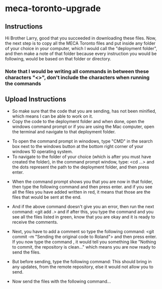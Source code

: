 # meca-toronto-upgrade

## Instructions
Hi Brother Larry, good that you succeeded in downloading these files.  Now, the next step is to copy all the MECA Toronto files and put inside any folder of your choice in your computer, which I would call the "deployment folder", and then make a note of that folder because every instruction you would be following, would be based on that folder or directory. 

### Note that I would be writing all commands in between these characters "<>", don't include the characters when running the commands

## Upload Instructions
- So make sure that the code that you are sending, has not been minified, which means I can be able to work on it.
- Copy the code to the deployment folder and when done, open the windows command prompt or if you are using the Mac computer, open the terminal and navigate to that deployment folder.
* To open the command prompt in winodows, type "CMD" in the search box next to the windows button at the bottom right corner of your windows 10 operating system.
* To navigate to the folder of your choice (which is after you must have created the folder), in the command prompt window, type: <cd ...>  and the dots represent the path to the deployment folder, and then press enter.

- When the command prompt shows you that you are now in that folder, then type the following command and then press enter.
<git status>  and if you see all the files you have added written in red, it means that those are the files that would be sent at the end.

- And if the above command doesn't give you an error, then run the next command:
<git add .>   and if after this, you type the command <git status> and you see all the files listed in green, know that you are okay and it is ready to receive the comments.

- Next, you have to add a comment so type the following command:
<git commit -m "Sending the original code to Roland">  and then press enter.  If you now type the command <git status>, it would tell you something like "Nothing to commit, the repository is clean..."  which means you are now ready to send the files.

- But before sending, type the following command:
<git pull origin master> This should bring in any updates, from the remote repository, else it would not allow you to send. 

- Now send the files with the following command...

